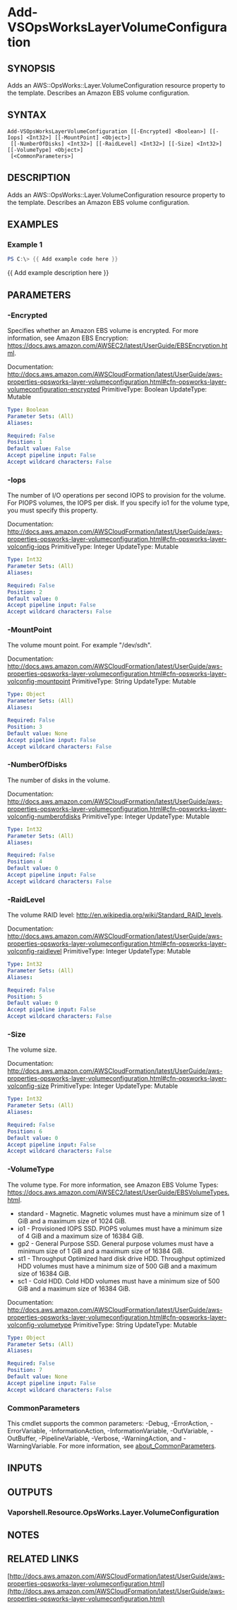 # Add-VSOpsWorksLayerVolumeConfiguration

## SYNOPSIS
Adds an AWS::OpsWorks::Layer.VolumeConfiguration resource property to the template.
Describes an Amazon EBS volume configuration.

## SYNTAX

```
Add-VSOpsWorksLayerVolumeConfiguration [[-Encrypted] <Boolean>] [[-Iops] <Int32>] [[-MountPoint] <Object>]
 [[-NumberOfDisks] <Int32>] [[-RaidLevel] <Int32>] [[-Size] <Int32>] [[-VolumeType] <Object>]
 [<CommonParameters>]
```

## DESCRIPTION
Adds an AWS::OpsWorks::Layer.VolumeConfiguration resource property to the template.
Describes an Amazon EBS volume configuration.

## EXAMPLES

### Example 1
```powershell
PS C:\> {{ Add example code here }}
```

{{ Add example description here }}

## PARAMETERS

### -Encrypted
Specifies whether an Amazon EBS volume is encrypted.
For more information, see Amazon EBS Encryption: https://docs.aws.amazon.com/AWSEC2/latest/UserGuide/EBSEncryption.html.

Documentation: http://docs.aws.amazon.com/AWSCloudFormation/latest/UserGuide/aws-properties-opsworks-layer-volumeconfiguration.html#cfn-opsworks-layer-volumeconfiguration-encrypted
PrimitiveType: Boolean
UpdateType: Mutable

```yaml
Type: Boolean
Parameter Sets: (All)
Aliases:

Required: False
Position: 1
Default value: False
Accept pipeline input: False
Accept wildcard characters: False
```

### -Iops
The number of I/O operations per second IOPS to provision for the volume.
For PIOPS volumes, the IOPS per disk.
If you specify io1 for the volume type, you must specify this property.

Documentation: http://docs.aws.amazon.com/AWSCloudFormation/latest/UserGuide/aws-properties-opsworks-layer-volumeconfiguration.html#cfn-opsworks-layer-volconfig-iops
PrimitiveType: Integer
UpdateType: Mutable

```yaml
Type: Int32
Parameter Sets: (All)
Aliases:

Required: False
Position: 2
Default value: 0
Accept pipeline input: False
Accept wildcard characters: False
```

### -MountPoint
The volume mount point.
For example "/dev/sdh".

Documentation: http://docs.aws.amazon.com/AWSCloudFormation/latest/UserGuide/aws-properties-opsworks-layer-volumeconfiguration.html#cfn-opsworks-layer-volconfig-mountpoint
PrimitiveType: String
UpdateType: Mutable

```yaml
Type: Object
Parameter Sets: (All)
Aliases:

Required: False
Position: 3
Default value: None
Accept pipeline input: False
Accept wildcard characters: False
```

### -NumberOfDisks
The number of disks in the volume.

Documentation: http://docs.aws.amazon.com/AWSCloudFormation/latest/UserGuide/aws-properties-opsworks-layer-volumeconfiguration.html#cfn-opsworks-layer-volconfig-numberofdisks
PrimitiveType: Integer
UpdateType: Mutable

```yaml
Type: Int32
Parameter Sets: (All)
Aliases:

Required: False
Position: 4
Default value: 0
Accept pipeline input: False
Accept wildcard characters: False
```

### -RaidLevel
The volume RAID level: http://en.wikipedia.org/wiki/Standard_RAID_levels.

Documentation: http://docs.aws.amazon.com/AWSCloudFormation/latest/UserGuide/aws-properties-opsworks-layer-volumeconfiguration.html#cfn-opsworks-layer-volconfig-raidlevel
PrimitiveType: Integer
UpdateType: Mutable

```yaml
Type: Int32
Parameter Sets: (All)
Aliases:

Required: False
Position: 5
Default value: 0
Accept pipeline input: False
Accept wildcard characters: False
```

### -Size
The volume size.

Documentation: http://docs.aws.amazon.com/AWSCloudFormation/latest/UserGuide/aws-properties-opsworks-layer-volumeconfiguration.html#cfn-opsworks-layer-volconfig-size
PrimitiveType: Integer
UpdateType: Mutable

```yaml
Type: Int32
Parameter Sets: (All)
Aliases:

Required: False
Position: 6
Default value: 0
Accept pipeline input: False
Accept wildcard characters: False
```

### -VolumeType
The volume type.
For more information, see  Amazon EBS Volume Types: https://docs.aws.amazon.com/AWSEC2/latest/UserGuide/EBSVolumeTypes.html.
+  standard - Magnetic.
Magnetic volumes must have a minimum size of 1 GiB and a maximum size of 1024 GiB.
+  io1 - Provisioned IOPS SSD.
PIOPS volumes must have a minimum size of 4 GiB and a maximum size of 16384 GiB.
+  gp2 - General Purpose SSD.
General purpose volumes must have a minimum size of 1 GiB and a maximum size of 16384 GiB.
+  st1 - Throughput Optimized hard disk drive HDD.
Throughput optimized HDD volumes must have a minimum size of 500 GiB and a maximum size of 16384 GiB.
+  sc1 - Cold HDD.
Cold HDD volumes must have a minimum size of 500 GiB and a maximum size of 16384 GiB.

Documentation: http://docs.aws.amazon.com/AWSCloudFormation/latest/UserGuide/aws-properties-opsworks-layer-volumeconfiguration.html#cfn-opsworks-layer-volconfig-volumetype
PrimitiveType: String
UpdateType: Mutable

```yaml
Type: Object
Parameter Sets: (All)
Aliases:

Required: False
Position: 7
Default value: None
Accept pipeline input: False
Accept wildcard characters: False
```

### CommonParameters
This cmdlet supports the common parameters: -Debug, -ErrorAction, -ErrorVariable, -InformationAction, -InformationVariable, -OutVariable, -OutBuffer, -PipelineVariable, -Verbose, -WarningAction, and -WarningVariable. For more information, see [about_CommonParameters](http://go.microsoft.com/fwlink/?LinkID=113216).

## INPUTS

## OUTPUTS

### Vaporshell.Resource.OpsWorks.Layer.VolumeConfiguration
## NOTES

## RELATED LINKS

[http://docs.aws.amazon.com/AWSCloudFormation/latest/UserGuide/aws-properties-opsworks-layer-volumeconfiguration.html](http://docs.aws.amazon.com/AWSCloudFormation/latest/UserGuide/aws-properties-opsworks-layer-volumeconfiguration.html)

